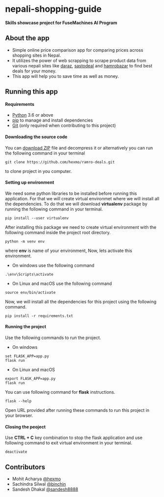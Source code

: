 
# nepali-shopping-guide

__Skills showcase project for FuseMachines AI Program__

## About the app
* Simple online price comparison app for comparing prices across shopping sites in Nepal.
* It utilizes the power of web scrapping to scrape product data from various nepali sites like [daraz](https://www.daraz.com.np/), [sastodeal](https://www.sastodeal.com/) and [hamrobazar](http://hamrobazar.com/) to find best deals for your money.
* This app will help you to save time as well as money. 

## Running this app
#### Requirements
* [Python](https://www.python.org/) 3.6 or above
* [pip](https://pypi.org/project/pip/) to manage and install dependencies
* [Git](https://git-scm.com/) (only required when contributing to this project)

#### Downloading the source code
You can [download ZIP](https://github.com/hexmo/ramro-deals/archive/master.zip) file and decompress it or alternatively you can run the following command in your terminal
```
git clone https://github.com/hexmo/ramro-deals.git
```
to clone project in you computer.

#### Setting up environment
We need some python libraries to be installed before running this application. For that we will create virtual environmet where we will install all the dependencies. To do that we will download **virtualenv** package by running the following command in your terminal.
```
pip install --user virtualenv
```
After installing this package we need to create virtual environment with the following command inside the project root directory.
```
python -m venv env
```
where **env** is name of your environment,
Now, lets activate this environment.
* On windows use the following command
```
.\env\Scripts\activate
```
* On Linux and macOS use the following command
```
source env/bin/activate
```
Now, we will install all the dependencies for this project using the following command.
```
pip install -r requirements.txt
```

#### Running the project
Use the following commands to run the project.
* On windows
```
set FLASK_APP=app.py
flask run
```
* On Linux and macOS
```
export FLASK_APP=app.py
flask run
```
You can use following command for **flask** instructions.
```
flask --help
```
Open URL provided after running these commands to run this project in your browser.

#### Closing the peoject
Use **CTRL + C** key combination to stop the flask application and use following command to exit virtual environment in your terminal.
```
deactivate
```

## Contributors
* Mohit Acharya [@hexmo](https://github.com/hexmo)
* Sachindra Silwal [@binchin](https://github.com/binchin)
* Sandesh Dhakal [@sandesh8888](https://github.com/sandesh8888)
